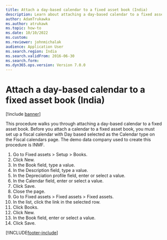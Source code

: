 ```yaml
--- 
title: Attach a day-based calendar to a fixed asset book (India)
description: Learn about attaching a day-based calendar to a fixed asset book, including a step-by-step process using the INMF demo data company.
author: AdamTrukawka
ms.author: atrukawk
ms.topic: how-to
ms.date: 10/10/2022
ms.custom:
ms.reviewer: johnmichalak 
audience: Application User  
ms.search.region: India
ms.search.validFrom: 2016-06-30
ms.search.form:
ms.dyn365.ops.version: Version 7.0.0 
---
```


# Attach a day-based calendar to a fixed asset book (India)

[!include [banner](../../includes/banner.md)]

This procedure walks you through attaching a day-based calendar to a fixed asset book. Before you attach a calendar to a fixed asset book, you must set up a fiscal calendar with Day based selected as the Calendar type on the Fiscal calendars page. The demo data company used to create this procedure is INMF.

1. Go to Fixed assets > Setup > Books.
2. Click New.
3. In the Book field, type a value.
4. In the Description field, type a value.
5. In the Depreciation profile field, enter or select a value.
6. In the Calendar field, enter or select a value.
7. Click Save.
8. Close the page.
9. Go to Fixed assets > Fixed assets > Fixed assets.
10. In the list, click the link in the selected row.
11. Click Books.
12. Click New.
13. In the Book field, enter or select a value.
14. Click Save.



[!INCLUDE[footer-include](../../../includes/footer-banner.md)]
